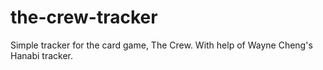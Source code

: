 # the-crew-tracker
Simple tracker for the card game, The Crew. With help of Wayne Cheng's Hanabi tracker.